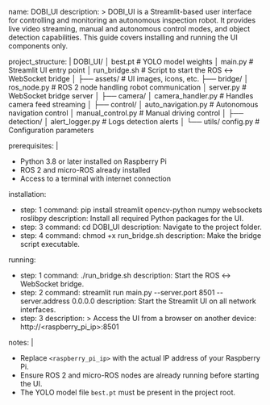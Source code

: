 name: DOBI_UI
description: >
  DOBI_UI is a Streamlit-based user interface for controlling and monitoring
  an autonomous inspection robot. It provides live video streaming, manual
  and autonomous control modes, and object detection capabilities.
  This guide covers installing and running the UI components only.

project_structure: |
  DOBI_UI/
  │ best.pt                  # YOLO model weights
  │ main.py                   # Streamlit UI entry point
  │ run_bridge.sh              # Script to start the ROS ↔ WebSocket bridge
  │
  ├── assets/                  # UI images, icons, etc.
  ├── bridge/
  │   ros_node.py              # ROS 2 node handling robot communication
  │   server.py                # WebSocket bridge server
  │
  ├── camera/
  │   camera_handler.py        # Handles camera feed streaming
  │
  ├── control/
  │   auto_navigation.py       # Autonomous navigation control
  │   manual_control.py        # Manual driving control
  │
  ├── detection/
  │   alert_logger.py          # Logs detection alerts
  │
  └── utils/
      config.py                 # Configuration parameters

prerequisites: |
  - Python 3.8 or later installed on Raspberry Pi
  - ROS 2 and micro-ROS already installed
  - Access to a terminal with internet connection

installation:
  - step: 1
    command: pip install streamlit opencv-python numpy websockets roslibpy
    description: Install all required Python packages for the UI.
  - step: 3
    command: cd DOBI_UI
    description: Navigate to the project folder.
  - step: 4
    command: chmod +x run_bridge.sh
    description: Make the bridge script executable.

running:
  - step: 1
    command: ./run_bridge.sh
    description: Start the ROS ↔ WebSocket bridge.
  - step: 2
    command: streamlit run main.py --server.port 8501 --server.address 0.0.0.0
    description: Start the Streamlit UI on all network interfaces.
  - step: 3
    description: >
      Access the UI from a browser on another device:
      http://<raspberry_pi_ip>:8501

notes: |
  - Replace `<raspberry_pi_ip>` with the actual IP address of your Raspberry Pi.
  - Ensure ROS 2 and micro-ROS nodes are already running before starting the UI.
  - The YOLO model file `best.pt` must be present in the project root.
